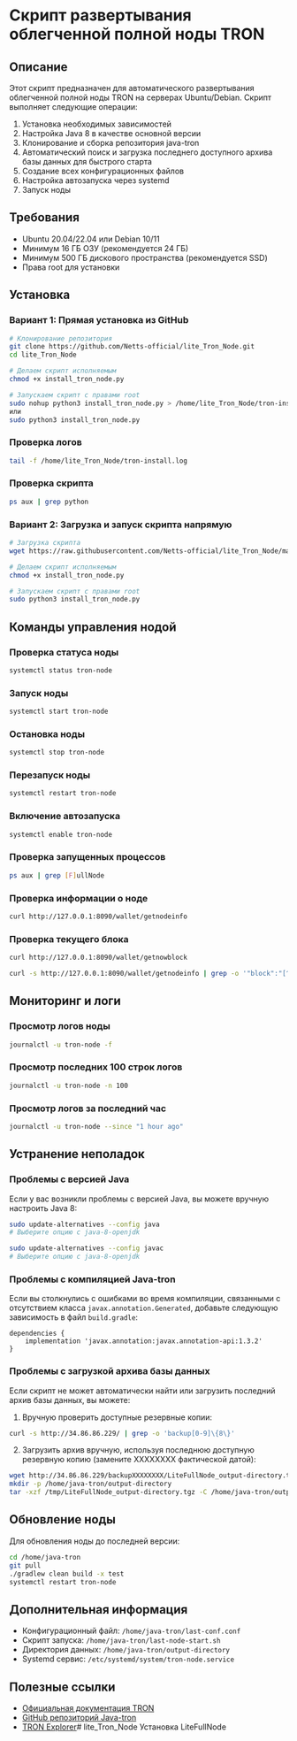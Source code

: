 # Скрипт развертывания облегченной полной ноды TRON

## Описание

Этот скрипт предназначен для автоматического развертывания облегченной полной ноды TRON на серверах Ubuntu/Debian. Скрипт выполняет следующие операции:

1. Установка необходимых зависимостей
2. Настройка Java 8 в качестве основной версии
3. Клонирование и сборка репозитория java-tron
4. Автоматический поиск и загрузка последнего доступного архива базы данных для быстрого старта
5. Создание всех конфигурационных файлов
6. Настройка автозапуска через systemd
7. Запуск ноды

## Требования

- Ubuntu 20.04/22.04 или Debian 10/11
- Минимум 16 ГБ ОЗУ (рекомендуется 24 ГБ)
- Минимум 500 ГБ дискового пространства (рекомендуется SSD)
- Права root для установки

## Установка

### Вариант 1: Прямая установка из GitHub

```bash
# Клонирование репозитория
git clone https://github.com/Netts-official/lite_Tron_Node.git
cd lite_Tron_Node

# Делаем скрипт исполняемым
chmod +x install_tron_node.py

# Запускаем скрипт с правами root
sudo nohup python3 install_tron_node.py > /home/lite_Tron_Node/tron-install.log 2>&1 &
или
sudo python3 install_tron_node.py
```

### Проверка логов
```bash
tail -f /home/lite_Tron_Node/tron-install.log
```

### Проверка скрипта
```bash
ps aux | grep python
```

### Вариант 2: Загрузка и запуск скрипта напрямую

```bash
# Загрузка скрипта
wget https://raw.githubusercontent.com/Netts-official/lite_Tron_Node/main/install_tron_node.py

# Делаем скрипт исполняемым
chmod +x install_tron_node.py

# Запускаем скрипт с правами root
sudo python3 install_tron_node.py
```

## Команды управления нодой

### Проверка статуса ноды
```bash
systemctl status tron-node
```

### Запуск ноды
```bash
systemctl start tron-node
```

### Остановка ноды
```bash
systemctl stop tron-node
```

### Перезапуск ноды
```bash
systemctl restart tron-node
```

### Включение автозапуска
```bash
systemctl enable tron-node
```

### Проверка запущенных процессов
```bash
ps aux | grep [F]ullNode
```

### Проверка информации о ноде
```bash
curl http://127.0.0.1:8090/wallet/getnodeinfo
```

### Проверка текущего блока
```bash
curl http://127.0.0.1:8090/wallet/getnowblock

curl -s http://127.0.0.1:8090/wallet/getnodeinfo | grep -o '"block":"[^"]*"' | grep -o 'Num:[0-9]*'
```

## Мониторинг и логи

### Просмотр логов ноды
```bash
journalctl -u tron-node -f
```

### Просмотр последних 100 строк логов
```bash
journalctl -u tron-node -n 100
```

### Просмотр логов за последний час
```bash
journalctl -u tron-node --since "1 hour ago"
```

## Устранение неполадок

### Проблемы с версией Java

Если у вас возникли проблемы с версией Java, вы можете вручную настроить Java 8:

```bash
sudo update-alternatives --config java
# Выберите опцию с java-8-openjdk

sudo update-alternatives --config javac
# Выберите опцию с java-8-openjdk
```

### Проблемы с компиляцией Java-tron

Если вы столкнулись с ошибками во время компиляции, связанными с отсутствием класса `javax.annotation.Generated`, добавьте следующую зависимость в файл `build.gradle`:

```
dependencies {
    implementation 'javax.annotation:javax.annotation-api:1.3.2'
}
```

### Проблемы с загрузкой архива базы данных

Если скрипт не может автоматически найти или загрузить последний архив базы данных, вы можете:

1. Вручную проверить доступные резервные копии:
```bash
curl -s http://34.86.86.229/ | grep -o 'backup[0-9]\{8\}'
```

2. Загрузить архив вручную, используя последнюю доступную резервную копию (замените XXXXXXXX фактической датой):
```bash
wget http://34.86.86.229/backupXXXXXXXX/LiteFullNode_output-directory.tgz -O /tmp/LiteFullNode_output-directory.tgz
mkdir -p /home/java-tron/output-directory
tar -xzf /tmp/LiteFullNode_output-directory.tgz -C /home/java-tron/output-directory
```

## Обновление ноды

Для обновления ноды до последней версии:

```bash
cd /home/java-tron
git pull
./gradlew clean build -x test
systemctl restart tron-node
```

## Дополнительная информация

- Конфигурационный файл: `/home/java-tron/last-conf.conf`
- Скрипт запуска: `/home/java-tron/last-node-start.sh`
- Директория данных: `/home/java-tron/output-directory`
- Systemd сервис: `/etc/systemd/system/tron-node.service`

## Полезные ссылки

- [Официальная документация TRON](https://developers.tron.network/)
- [GitHub репозиторий Java-tron](https://github.com/tronprotocol/java-tron)
- [TRON Explorer](https://tronscan.org/)# lite_Tron_Node
Установка LiteFullNode
